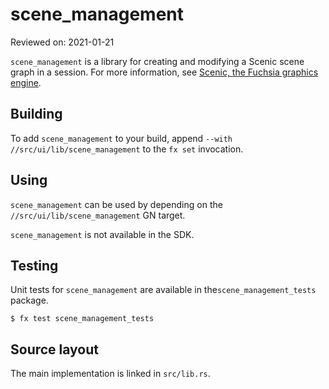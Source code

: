 # scene_management

Reviewed on: 2021-01-21

`scene_management` is a library for creating and modifying a Scenic scene graph
in a session. For more information, see
[Scenic, the Fuchsia graphics engine](/docs/concepts/graphics/scenic/scenic.md).

## Building
To add `scene_management` to your build, append
`--with //src/ui/lib/scene_management` to the `fx set` invocation.

## Using
`scene_management` can be used by depending on the
`//src/ui/lib/scene_management` GN target.

`scene_management` is not available in the SDK.

## Testing
Unit tests for `scene_management` are available in the`scene_management_tests`
package.

```
$ fx test scene_management_tests
```

## Source layout
The main implementation is linked in `src/lib.rs`.
